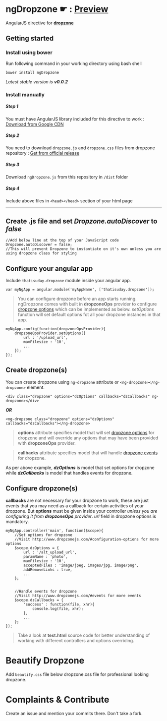 # ngDropzone ☛ : [Preview](https://htmlpreview.github.io/?https://github.com/thatisuday/ngDropzone/blob/master/test/test.html)
AngularJS directive for __[dropzone](https://github.com/enyo/dropzone)__



## Getting started

### Install using bower
Run following command in your working directory using bash shell
```
bower install ngDropzone
```
_Latest stable version is **v0.0.2**_


### Install manually
##### Step 1
You must have AngularJS library included for this directive to work : [Download from Google CDN](https://developers.google.com/speed/libraries/#angularjs)

##### Step 2
You need to download `dropzone.js` and `dropzone.css` files from dropzone repository : [Get from official release](https://github.com/enyo/dropzone/releases/tag/v4.3.0)

##### Step 3
Download `ngDropzone.js` from this repository in `/dist` folder

##### Step 4
Include above files in `<head></head>` section of your html page

----------

## Create .js file and set _Dropzone.autoDiscover_ to _false_
```
//Add below line at the top of your JavaScript code
Dropzone.autoDiscover = false;
//This will prevent Dropzone to instantiate on it's own unless you are using dropzone class for styling
```


## Configure your angular app
Include `thatisuday.dropzone` module inside your angular app.
```
var myNgApp = angular.module('myAppName', ['thatisuday.dropzone']);
```

> You can configure dropzone before an app starts running. ngDropzone comes with built in **dropzoneOps** provider to configure [dropzone options](http://www.dropzonejs.com/#configuration-options) which can be implemented as below. _setOptions_ function will set default options fot all your dropzone instances in that app.

```
myNgApp.config(function(dropzoneOpsProvider){
	dropzoneOpsProvider.setOptions({
		url : '/upload_url',
		maxFilesize : '10',
		...
	});
});
```



## Create dropzone(s)
You can create dropzone using `ng-dropzone` attribute or `<ng-dropzone></ng-dropzone>` element.
```
<div class="dropzone" options="dzOptions" callbacks="dzCallbacks" ng-dropzone></div>
```
**_OR_**
```
<ng-dropzone class="dropzone" options="dzOptions" callbacks="dzCallbacks"></ng-dropzone>
```
> **options** attribute specifies model that will set [dropzone options](http://www.dropzonejs.com/#configuration-options) for dropzone and will override any options that may have been provided with **dropzoneOps** provider.

> **callbacks** attribute specifies model that will handle [dropzone events](http://www.dropzonejs.com/#events) for dropzone.

As per above example, **_dzOptions_** is model that set options for dropzone while **_dzCallbacks_** is model that handles events for dropzone.



## Configure dropzone(s)
**callbacks** are not necessary for your dropzone to work, these are just events that you may need as a callback for certain activities of your dropzone. But **options** must be given inside your controller _unless you are configuring it from **dropzoneOps** provider_. _url_ field in dropzone options is mandatory.

```
myNgApp.controller('main', function($scope){
	//Set options for dropzone
	//Visit http://www.dropzonejs.com/#configuration-options for more options
	$scope.dzOptions = {
		url : '/alt_upload_url',
		paramName : 'photo',
		maxFilesize : '10',
		acceptedFiles : 'image/jpeg, images/jpg, image/png',
		addRemoveLinks : true,
		...
	};
	
	
	//Handle events for dropzone
	//Visit http://www.dropzonejs.com/#events for more events
	$scope.dzCallbacks = {
		'success' : function(file, xhr){
			console.log(file, xhr);
		},
		...
	};
});
```

>Take a look at **test.html** source code for better understanding of working with different controllers and options overriding.



# Beautify Dropzone
Add `beautify.css` file below dropzone.css file for professional looking dropzone.



# Complaints & Contribute
Create an issue and mention your commits there. Don't take a fork.
